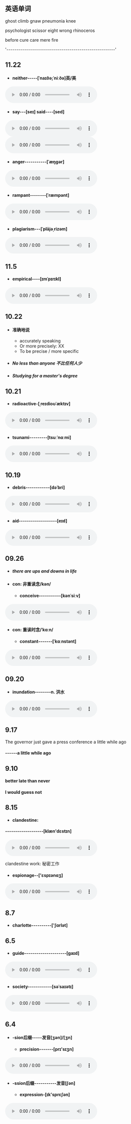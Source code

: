 ## 英语单词

ghost  climb  gnaw  pneumonia  knee

psychologist    scissor  eight   wrong   rhinoceros 

before cure care mere fire

'-------------------------------------------------------'





## 11.22

- #### neither-----[ˈnaɪðə;ˈniːðə]英/美

<audio controls src="http://dict.youdao.com/dictvoice?audio=neither&type=2"></audio>
- #### say---[seɪ]   said----[sed]

<audio controls src="http://dict.youdao.com/dictvoice?audio=say&type=2"></audio>
<audio controls src="http://dict.youdao.com/dictvoice?audio=said&type=2"></audio>
- #### anger-----------[ˈæŋɡər]

<audio controls src="http://dict.youdao.com/dictvoice?audio=anger&type=2"></audio>
- #### rampant--------[ˈræmpənt]

<audio controls src="http://dict.youdao.com/dictvoice?audio=rampant&type=2"></audio>
- #### plagiarism---[ˈplājəˌrizəm]

<audio controls src="http://dict.youdao.com/dictvoice?audio=plagiarism&type=2"></audio>
## 11.5

- #### empirical----[ɪmˈpɪrɪkl]

<audio controls src="http://dict.youdao.com/dictvoice?audio=empirical&type=2"></audio>

## 10.22

- #### 准确地说

    - accurately speaking 
    - Or more precisely: XX
    - To be precise / more specific

- ##### No less than anyone 不比任何人少

- ##### Studying for a master's degree


## 10.21

- #### radioactive-[ˌreɪdioʊˈæktɪv]

<audio controls src="http://dict.youdao.com/dictvoice?audio=radioactive&type=2"></audio>
- #### tsunami---------[tsuːˈnɑːmi]

<audio controls src="http://dict.youdao.com/dictvoice?audio=tsunami&type=2"></audio>
## 10.19

- #### debris------------[dəˈbri]

<audio controls src="http://dict.youdao.com/dictvoice?audio=debris&type=2"></audio>
- #### aid-------------------[eɪd]

<audio controls src="http://dict.youdao.com/dictvoice?audio=aid&type=2"></audio>
## 09.26

- ##### there are ups and downs in life

- #### con: 非重读念/kən/
  
  - #### conceive-----------[kənˈsiːv]
  
<audio controls src="http://dict.youdao.com/dictvoice?audio=conceive&type=2"></audio>
- #### con: 重读时念/ˈkɑːn/
  
    - #### constant-------[ˈkɑːnstənt]
    
<audio controls src="http://dict.youdao.com/dictvoice?audio=constant&type=2"></audio>
## 09.20

- #### inundation--------**n. 洪水** 

<audio controls src="http://dict.youdao.com/dictvoice?audio=inundation&type=2"></audio>
## 9.17

The governor just gave a press conference a little while ago

#### ------a little while ago

## 9.10

#### better late than never

#### I would guess not


## 8.15

- #### clandestine: 

#### -------------------[klæn'dɛstɪn]

<audio controls src="http://dict.youdao.com/dictvoice?audio=clandestine&type=2"></audio>

clandestine work: 秘密工作

- #### espionage--['ɛspɪənɑʒ]

<audio controls src="http://dict.youdao.com/dictvoice?audio=espionage&type=2"></audio>
## 8.7

- #### charlotte----------['ʃɑrlət]

## 6.5

- #### guide---------------------[ɡaɪd]

<audio controls src="http://dict.youdao.com/dictvoice?audio=guide&type=2"></audio>
- #### society------------[səˈsaɪətɪ]

<audio controls src="http://dict.youdao.com/dictvoice?audio=society&type=2"></audio>
## 6.4

- #### -sion后缀-----发音[ʒən]/[ʒn]

  - #### precision-------[prɪ'sɪʒn]

<audio controls src="http://dict.youdao.com/dictvoice?audio=precision&type=2"></audio>
- #### -ssion后缀-----------发音[ʃən]

  - #### expression-[ɪk'sprɛʃən]

<audio controls src="http://dict.youdao.com/dictvoice?audio=expression&type=2"></audio>